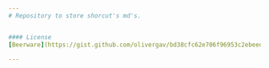 ```yaml
---
# Repository to store shorcut's md's.


#### License
[Beerware](https://gist.github.com/olivergav/bd38cfc62e706f96953c2ebeed6fecaf)

---
```

